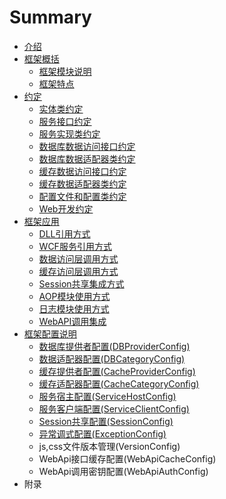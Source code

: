 # Summary

* [介绍](README.md)
* [框架概括](introduce/kuang_jia_gai_kuo.md)
   * [框架模块说明](introduce/kuang_jia_mo_kuai_shuo_ming.md)
   * [框架特点](introduce/kuang_jia_te_dian.md)
* [约定](devrule/yue_ding.md)
   * [实体类约定](devrule/shi_ti_lei_yue_ding.md)
   * [服务接口约定](devrule/fu_wu_jie_kou_yue_ding.md)
   * [服务实现类约定](devrule/fu_wu_shi_xian_lei_yue_ding.md)
   * [数据库数据访问接口约定](devrule/shu_ju_ku_shu_ju_fang_wen_jie_kou_yue_ding.md)
   * [数据库数据适配器类约定](devrule/shu_ju_ku_shu_ju_shi_pei_qi_lei_yue_ding.md)
   * [缓存数据访问接口约定](devrule/huan_cun_shu_ju_fang_wen_jie_kou_yue_ding.md)
   * [缓存数据适配器类约定](devrule/huan_cun_shu_ju_shi_pei_qi_lei_yue_ding.md)
   * [配置文件和配置类约定](devrule/pei_zhi_wen_jian_he_pei_zhi_lei_yue_ding.md)
   * [Web开发约定](devrule/webkai_fa_yue_ding.md)
* [框架应用](yingyong/ying_yong_fang_shi.md)
   * [DLL引用方式](yingyong/dllyin_yong_fang_shi.md)
   * [WCF服务引用方式](yingyong/wcffu_wu_yin_yong_fang_shi.md)
   * [数据访问层调用方式](yingyong/shu_ju_fang_wen_ceng_diao_yong_fang_shi.md)
   * [缓存访问层调用方式](yingyong/huan_cun_fang_wen_ceng_diao_yong_fang_shi.md)
   * [Session共享集成方式](yingyong/sessiongong_xiang_ji_cheng_fang_shi.md)
   * [AOP模块使用方式](yingyong/aopmo_kuai_shi_yong_fang_shi.md)
   * [日志模块使用方式](yingyong/ri_zhi_mo_kuai_shi_yong_fang_shi.md)
   * [WebAPI调用集成](yingyong/webapidiao_yong_ji_cheng.md)
* [框架配置说明](configintro/kuang_jia_pei_zhi_yang_li.md)
   * [数据库提供者配置(DBProviderConfig)](configintro/dbproviderconfigpei_zhi.md)
   * [数据适配器配置(DBCategoryConfig)](configintro/dbcategoryconfigpei_zhi.md)
   * [缓存提供者配置(CacheProviderConfig)](configintro/cacheproviderconfigpei_zhi.md)
   * [缓存适配器配置(CacheCategoryConfig)](configintro/dbcategoryconfig.md)
   * [服务宿主配置(ServiceHostConfig)](configintro/fu_wu_su_zhu_pei_7f6e28_servicehostconfig.md)
   * [服务客户端配置(ServiceClientConfig)](configintro/fu_wu_ke_hu_duan_pei_7f6e28_serviceclientconfig.md)
   * [Session共享配置(SessionConfig)](configintro/sessionkua_yu_pei7f6e28_sessionconfig.md)
   * [异常调式配置(ExceptionConfig)](configintro/yi_chang_diao_shi_pei7f6e28_exceptionconfig.md)
   * js,css文件版本管理(VersionConfig)
   * WebApi接口缓存配置(WebApiCacheConfig)
   * WebApi调用密钥配置(WebApiAuthConfig)
* 附录

